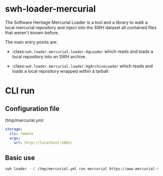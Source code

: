swh-loader-mercurial
=========================

The Software Heritage Mercurial Loader is a tool and a library to walk a local mercurial
repository and inject into the SWH dataset all contained files that weren't known
before.

The main entry points are:
- :class:`swh.loader.mercurial.loader.HgLoader` which reads and loads a local
  repository into an SWH archive.

- :class:`swh.loader.mercurial.loader.HgArchiveLoader` which reads and loads
  a local repository wrapped within a tarball

# CLI run

## Configuration file

/tmp/mercurial.yml:
``` YAML
storage:
  cls: remote
  args:
    url: http://localhost:5002/
```

## Basic use

``` bash
swh loader --C /tmp/mercurial.yml run mercurial https://www.mercurial-scm.org/repo/hello
```
